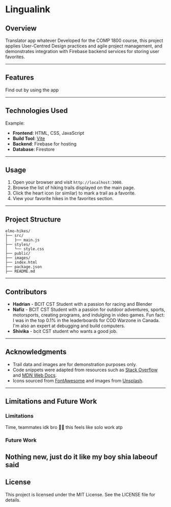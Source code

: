 # Lingualink


## Overview
Translator app whatever
Developed for the COMP 1800 course, this project applies User-Centred Design practices and agile project management, and demonstrates integration with Firebase backend services for storing user favorites.

---


## Features

Find out by using the app

---


## Technologies Used

Example:
- **Frontend**: HTML, CSS, JavaScript
- **Build Tool**: [Vite](https://vitejs.dev/)
- **Backend**: Firebase for hosting
- **Database**: Firestore

---


## Usage

1. Open your browser and visit `http://localhost:3000`.
2. Browse the list of hiking trails displayed on the main page.
3. Click the heart icon (or similar) to mark a trail as a favorite.
4. View your favorite hikes in the favorites section.

---


## Project Structure

```
elmo-hikes/
├── src/
│   ├── main.js
├── styles/
│   └── style.css
├── public/
├── images/
├── index.html
├── package.json
├── README.md
```

---


## Contributors
- **Hadrian** - BCIT CST Student with a passion for racing and Blender
- **Nafiz** - BCIT CST Student with a passion for outdoor adventures, sports, motorsports, creating programs, and indulging in video games. Fun fact: I was in the top 0.1% in the leaderboards for COD Warzone in Canada. I'm also an expert at debugging and build computers.
- **Shivika** - bcit CST student who wants a good job.

---


## Acknowledgments

- Trail data and images are for demonstration purposes only.
- Code snippets were adapted from resources such as [Stack Overflow](https://stackoverflow.com/) and [MDN Web Docs](https://developer.mozilla.org/).
- Icons sourced from [FontAwesome](https://fontawesome.com/) and images from [Unsplash](https://unsplash.com/).

---


## Limitations and Future Work
### Limitations

Time, teammates idk bro 🤷‍♂️ this feels like solo work atp

### Future Work

Nothing new, just do it like my boy shia labeouf said
---


## License

This project is licensed under the MIT License. See the LICENSE file for details.
